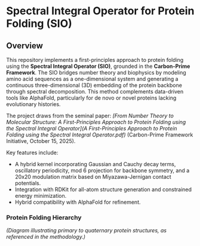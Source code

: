 # Spectral Integral Operator for Protein Folding (SIO)

[<image-card alt="License: MIT" src="https://img.shields.io/badge/License-MIT-yellow.svg" ></image-card>](https://opensource.org/licenses/MIT)
[<image-card alt="Python Version" src="https://img.shields.io/badge/python-3.8%2B-blue.svg" ></image-card>](https://www.python.org/downloads/)

## Overview

This repository implements a first-principles approach to protein folding using the **Spectral Integral Operator (SIO)**, grounded in the **Carbon-Prime Framework**. The SIO bridges number theory and biophysics by modeling amino acid sequences as a one-dimensional system and generating a continuous three-dimensional (3D) embedding of the protein backbone through spectral decomposition. This method complements data-driven tools like AlphaFold, particularly for de novo or novel proteins lacking evolutionary histories.

The project draws from the seminal paper: *[From Number Theory to Molecular Structure: A First-Principles Approach to Protein Folding using the Spectral Integral Operator](A First-Principles Approach to Protein Folding using the Spectral Integral Operator.pdf)* (Carbon-Prime Framework Initiative, October 15, 2025).

Key features include:
- A hybrid kernel incorporating Gaussian and Cauchy decay terms, oscillatory periodicity, mod 6 projection for backbone symmetry, and a 20x20 modulation matrix based on Miyazawa-Jernigan contact potentials.
- Integration with RDKit for all-atom structure generation and constrained energy minimization.
- Hybrid compatibility with AlphaFold for refinement.

### Protein Folding Hierarchy
<image-card alt="Protein Structure Hierarchy" src="protein_hierarchy.png" ></image-card>
*(Diagram illustrating primary to quaternary protein structures, as referenced in the methodology.)*
